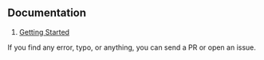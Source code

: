 ## Documentation

1. [Getting Started](./01-getting-started.md)

If you find any error, typo, or anything, you can send a PR or open an issue.